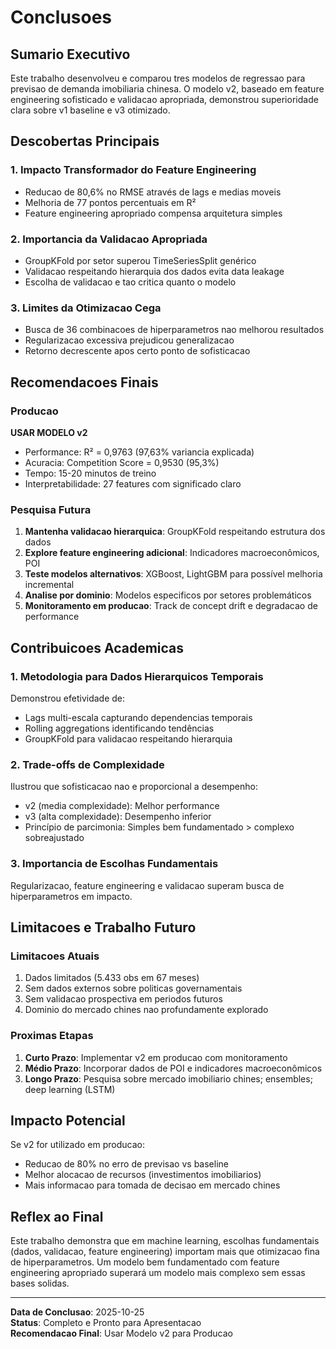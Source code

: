 # Conclusoes

## Sumario Executivo

Este trabalho desenvolveu e comparou tres modelos de regressao para previsao de demanda imobiliaria chinesa. O modelo v2, baseado em feature engineering sofisticado e validacao apropriada, demonstrou superioridade clara sobre v1 baseline e v3 otimizado.

## Descobertas Principais

### 1. Impacto Transformador do Feature Engineering

- Reducao de 80,6% no RMSE através de lags e medias moveis
- Melhoria de 77 pontos percentuais em R²
- Feature engineering apropriado compensa arquitetura simples

### 2. Importancia da Validacao Apropriada

- GroupKFold por setor superou TimeSeriesSplit genérico
- Validacao respeitando hierarquia dos dados evita data leakage
- Escolha de validacao e tao critica quanto o modelo

### 3. Limites da Otimizacao Cega

- Busca de 36 combinacoes de hiperparametros nao melhorou resultados
- Regularizacao excessiva prejudicou generalizacao
- Retorno decrescente apos certo ponto de sofisticacao

## Recomendacoes Finais

### Producao

**USAR MODELO v2**

- Performance: R² = 0,9763 (97,63% variancia explicada)
- Acuracia: Competition Score = 0,9530 (95,3%)
- Tempo: 15-20 minutos de treino
- Interpretabilidade: 27 features com significado claro

### Pesquisa Futura

1. **Mantenha validacao hierarquica**: GroupKFold respeitando estrutura dos dados
2. **Explore feature engineering adicional**: Indicadores macroeconômicos, POI
3. **Teste modelos alternativos**: XGBoost, LightGBM para possível melhoria incremental
4. **Analise por dominio**: Modelos especificos por setores problemáticos
5. **Monitoramento em producao**: Track de concept drift e degradacao de performance

## Contribuicoes Academicas

### 1. Metodologia para Dados Hierarquicos Temporais

Demonstrou efetividade de:
- Lags multi-escala capturando dependencias temporais
- Rolling aggregations identificando tendências
- GroupKFold para validacao respeitando hierarquia

### 2. Trade-offs de Complexidade

Ilustrou que sofisticacao nao e proporcional a desempenho:
- v2 (media complexidade): Melhor performance
- v3 (alta complexidade): Desempenho inferior
- Princípio de parcimonia: Simples bem fundamentado > complexo sobreajustado

### 3. Importancia de Escolhas Fundamentais

Regularizacao, feature engineering e validacao superam busca de hiperparametros em impacto.

## Limitacoes e Trabalho Futuro

### Limitacoes Atuais

1. Dados limitados (5.433 obs em 67 meses)
2. Sem dados externos sobre politicas governamentais
3. Sem validacao prospectiva em periodos futuros
4. Dominio do mercado chines nao profundamente explorado

### Proximas Etapas

1. **Curto Prazo**: Implementar v2 em producao com monitoramento
2. **Médio Prazo**: Incorporar dados de POI e indicadores macroeconômicos
3. **Longo Prazo**: Pesquisa sobre mercado imobiliario chines; ensembles; deep learning (LSTM)

## Impacto Potencial

Se v2 for utilizado em producao:

- Reducao de 80% no erro de previsao vs baseline
- Melhor alocacao de recursos (investimentos imobiliarios)
- Mais informacao para tomada de decisao em mercado chines

## Reflex ao Final

Este trabalho demonstra que em machine learning, escolhas fundamentais (dados, validacao, feature engineering) importam mais que otimizacao fina de hiperparametros. Um modelo bem fundamentado com feature engineering apropriado superará um modelo mais complexo sem essas bases solidas.

---

**Data de Conclusao**: 2025-10-25  
**Status**: Completo e Pronto para Apresentacao  
**Recomendacao Final**: Usar Modelo v2 para Producao
